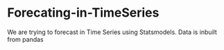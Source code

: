 # Forecating-in-TimeSeries
We are trying to forecast in Time Series using Statsmodels. Data is inbuilt from pandas
